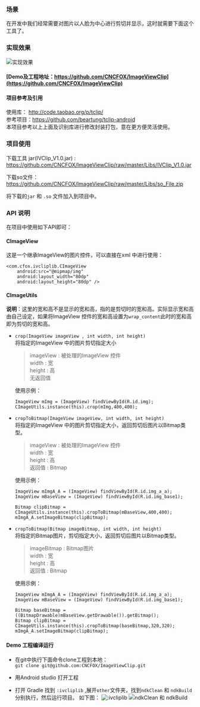 ### 场景
在开发中我们经常需要对图片以人脸为中心进行剪切并显示，这时就需要下面这个工具了。

### 实现效果
![实现效果](http://img.blog.csdn.net/20170612144622869?watermark/2/text/aHR0cDovL2Jsb2cuY3Nkbi5uZXQvdTAxMzUwMTYzNw==/font/5a6L5L2T/fontsize/400/fill/I0JBQkFCMA==/dissolve/70/gravity/SouthEast)

#### [Demo及工程地址：https://github.com/CNCFOX/ImageViewClip](https://github.com/CNCFOX/ImageViewClip)

#### 项目参考及引用
使用库： http://code.taobao.org/p/tclip/    
参考项目：https://github.com/beartung/tclip-android   
本项目参考以上上面及识别库进行修改封装打包，意在更方便灵活使用。
### 项目使用
下载工具 jar(IVClip_V1.0.jar) : https://github.com/CNCFOX/ImageViewClip/raw/master/Libs/IVClip_V1.0.jar

下载so文件：https://github.com/CNCFOX/ImageViewClip/raw/master/Libs/so_File.zip

将下载的`jar` 和 `.so` 文件加入到项目中。
### API 说明
在项目中使用如下API即可：
#### CImageView 
这是一个继承ImageView的图片控件，可以直接在xml 中进行使用：

```
<com.cfox.ivcliplib.CImageView
    android:src="@mipmap/img"
    android:layout_width="80dp"
    android:layout_height="80dp" />
```
#### CImageUtils 

**说明**：这里的宽和高不是显示的宽和高，指的是剪切时的宽和高。实际显示宽和高由自己设定，如果将ImageView 控件的宽和高设置为`wrap_content`此时的宽和高即为剪切的宽和高。
- `crop(ImageView imageView , int width, int height)`       
    将指定的ImageView 中的图片剪切指定大小
    > imageView : 被处理的ImageView 控件   
    > width : 宽    
    > height : 高  
    > 无返回值

    使用示例：
    ```
    ImageView mImg = (ImageView) findViewById(R.id.img);
    CImageUtils.instance(this).crop(mImg,400,400);
    ```
- `cropToBitmap(ImageView imageView, int width, int height)`   
    将指定的ImageView 中的图片剪切指定大小，返回剪切后图片以Bitmap类型。
    > imageView : 被处理的ImageView 控件   
    > width : 宽    
    > height : 高  
    > 返回值 : Bitmap

    使用示例：  
    ```
    ImageView mImgA_A = (ImageView) findViewById(R.id.img_a_a);
    ImageView mBaseView = (ImageView) findViewById(R.id.img_base1);
    
    Bitmap clipBitmap = CImageUtils.instance(this).cropToBitmap(mBaseView,400,400);
    mImgA_A.setImageBitmap(clipBitmap);
    ```
- `cropToBitmap(Bitmap imageBitmap, int width, int height)`  
    将指定的Bitmap图片，剪切指定大小，返回剪切后图片以Bitmap类型。
    > imageBitmap : Bitmap图片  
    > width : 宽    
    > height : 高  
    > 返回值 : Bitmap

    使用示例：  
    ```
    ImageView mImgA_A = (ImageView) findViewById(R.id.img_a_a);
    ImageView mBaseView = (ImageView) findViewById(R.id.img_base1);
    
    Bitmap baseBitmap = ((BitmapDrawable)mBaseView.getDrawable()).getBitmap();
    Bitmap clipBitmap = CImageUtils.instance(this).cropToBitmap(baseBitmap,320,320);
    mImgA_A.setImageBitmap(clipBitmap);
    ```

#### Demo 工程编译运行
- 在git中执行下面命令clone工程到本地：  
`git clone git@github.com:CNCFOX/ImageViewClip.git`

- 用Android studio 打开工程
- 打开 Gradle 找到 `:ivcliplib` ,展开`other`文件夹，找到`ndkClean` 和 `ndkBuild`分别执行，然后运行项目。
如下图：
![:ivcliplib](http://img.blog.csdn.net/20170612143101425?watermark/2/text/aHR0cDovL2Jsb2cuY3Nkbi5uZXQvdTAxMzUwMTYzNw==/font/5a6L5L2T/fontsize/400/fill/I0JBQkFCMA==/dissolve/70/gravity/SouthEast)
![ndkClean 和 ndkBuild](http://img.blog.csdn.net/20170612143309957?watermark/2/text/aHR0cDovL2Jsb2cuY3Nkbi5uZXQvdTAxMzUwMTYzNw==/font/5a6L5L2T/fontsize/400/fill/I0JBQkFCMA==/dissolve/70/gravity/SouthEast)

